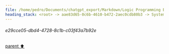 ```yaml
---
file: /home/pedro/Documents/chatgpt_export/Markdown/Logic Programming Basics.md
heading_stack: <root> -> aae83d65-0c6b-4610-b472-2aec0cdb80b3 -> System -> cd5f65ce-2de1-48c1-aa94-c4163a6f79bd -> System -> aaa22cbb-606f-41d0-b4ae-e591f21bb854 -> User -> e29cce05-dbd4-4728-8c1b-c03f43a7b92e
---
```

###### e29cce05-dbd4-4728-8c1b-c03f43a7b92e
[parent ⬆️](#aaa22cbb-606f-41d0-b4ae-e591f21bb854)
